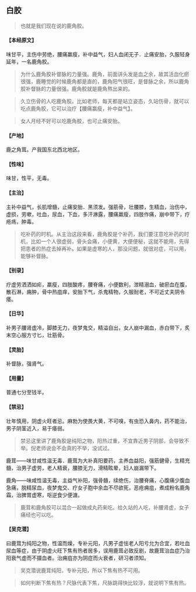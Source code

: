 ## 白胶

> 也就是我们现在说的鹿角胶。

#### 【本经原文】
味甘平，主伤中劳绝，腰痛羸瘦，补中益气，妇人血闭无子．止痛安胎，久服轻身延年，一名鹿角胶。

> 为什么鹿角胶补督脉的力量强。鹿角，前面讲头发是血之余，故其活血化瘀很强，鹿睡觉的时候鹿角都是直的，鹿角阳气很旺，是督脉之余，所以鹿角胶补督脉的力量很强。鹿角胶就是鹿角熬出来的。

> 久立伤骨的人吃鹿角胶。比如老师，每天都是站立姿态，久站伤骨，就可以吃点鹿角胶，它可以治疗【腰痛赢瘦，补中益气】。

> 女人月经不好可以吃鹿角胶，也可止痛安胎。

#### 【产地】
鹿之角茸。产我国东北西北地区。
#### 【性味】
味甘，性平，无毒。
#### 【主治】
主补中益气，长肌增髓，止痛安胎．黑须发。强筋骨，壮腰膝，生精血，治伤中，虚损，劳嗽，吐血，尿血，下血，多汗淋露，腰痛羸瘦，四肢作痛，崩中带下，疗疮疡，肿毒。

> 吃补药的时机。从主治这段来看，鹿角胶是个补药，我们要注意吃补药的时机，比如一个人很虚弱，骨头会痛，小便黄，大便便秘，这就不能用，先得把患者的热症去掉再补。如果是虚寒的人，那没问题，就很对症，可以用，能够补督脉。

#### 【别录】
疗虚劳洒洒如疟，羸瘦，四肢酸疼，腰脊痛，小便数利，泄精溺血，破瘀血在腹，散石淋，痈肿，骨中热疽痒，安胎下气，杀鬼精物，久服耐老，不可近丈夫阴令痿。
#### 【日华】
补男子腰肾虚冷，脚膝无力，夜梦鬼交，精溢自出，女人崩中漏血，赤白带下，炙末空心服方寸匕，壮筋骨。
#### 【灵胎】
补督脉，强肾气。
#### 【用量】
普通七分至钱半。
#### 【禁忌】
壮年慎用，阴虚火旺者忌。麻勃为使畏大黄，不可嗅，有虫恐入鼻内，药不能治，男子阴茎近入，易于痿弱。

> 禁忌这里讲了鹿角胶是纯阳之物，阳热过重，不宜靠近男子阴部，会导致不举。倪老师说会不会真的不举，没试过。

鹿茸——味甘咸性温无毒．鹿茸为大补真阳要药，主养血益阳，强筋健骨，生精充髓，治男子虚劳，老人精衰，腰膝无力，滑精眩晕，妇人崩漏带下。

鹿角——味咸性温无毒，主益气补阳，强骨髓，续绝伤，治腰脊痛，心腹痛少腹血急痛，脱精尿血，夜梦鬼交、疗女子胞中余血不尽欲死，恶疮痈疽，煮成粉名鹿角霜，治脾胃虚寒，呕逆食少便溏。

> 鹿茸和鹿角胶可以混合一起做成丸药来吃。给久站的人吃，补腰肾虚，女子痛经也可以吃。

#### 【吴克潜】
曰鹿茸为纯阳之物，性温而燥，专补元阳，凡男子虚怯老人阳亏允为合宜，若吐血尿血等症，由于阴虚火旺下焦有热者居多，误用鹿茸必致反剧，故鹿茸治血症乃治阳衰气虚而不摄血者。治痈疽亦为阴症而火衰者，研习者须知。

> 吴克潜说鹿茸纯阳，专补元阳，所以下焦有热不可用。

> 如何判断下焦有热？尺脉代表下焦，尺脉跳得快比较浮，就说明下焦有热。